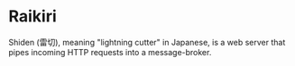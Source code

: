 # Raikiri

Shiden (雷切), meaning "lightning cutter" in Japanese, is a web server that pipes incoming HTTP requests into a message-broker.
